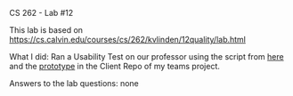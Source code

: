 CS 262 - Lab #12

This lab is based on https://cs.calvin.edu/courses/cs/262/kvlinden/12quality/lab.html

What I did: Ran a Usability Test on our professor using the script from [here](https://docs.google.com/document/d/1m1TJBBxSKUORnxjMih-M86Kb2B2Kdj_5AiPqRZ7178g/edit?usp=sharing) and the [prototype](https://github.com/calvin-cs262-fall2021-teamC/CalTrip-Client.git) in the Client Repo of my teams project.

Answers to the lab questions: none
